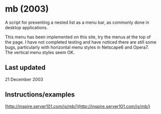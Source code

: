 # mb (2003)
A script for presenting a nested list as a menu bar, as commonly done in desktop applications.

This menu has been implemented on this site, try the menus at the top of the page. I have not completed testing and have noticed there are still some bugs, particularly with horizontal menu styles in Netscape6 and Opera7. The vertical menu styles seem OK.


## Last updated

21 December 2003


## Instructions/examples

[http://inspire.server101.com/js/mb/](http://inspire.server101.com/js/mb/)
